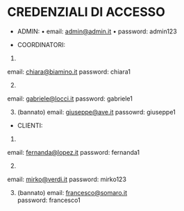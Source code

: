 # CREDENZIALI DI ACCESSO

* ADMIN:
• email: admin@admin.it
• password: admin123

* COORDINATORI:
1. 
email: chiara@biamino.it
password: chiara1

2. 
email: gabriele@locci.it
password: gabriele1

3. (bannato)
email: giuseppe@ave.it
passowrd: giuseppe1

* CLIENTI:
1. 
email: fernanda@lopez.it
password: fernanda1

2. 
email: mirko@verdi.it
password: mirko123

3. (bannato)
email: francesco@somaro.it  
password: francesco1